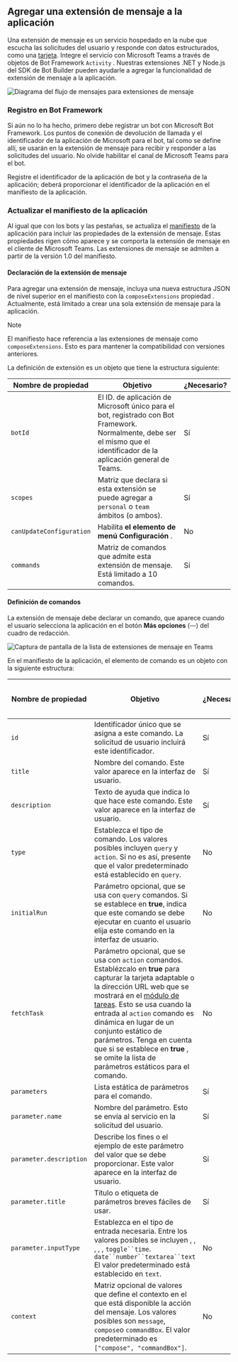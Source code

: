 ## <a name="add-a-message-extension-to-your-app"></a>Agregar una extensión de mensaje a la aplicación

Una extensión de mensaje es un servicio hospedado en la nube que escucha las solicitudes del usuario y responde con datos estructurados, como una [tarjeta](~/task-modules-and-cards/what-are-cards.md). Integre el servicio con Microsoft Teams a través de objetos de Bot Framework `Activity` . Nuestras extensiones .NET y Node.js del SDK de Bot Builder pueden ayudarle a agregar la funcionalidad de extensión de mensaje a la aplicación.

![Diagrama del flujo de mensajes para extensiones de mensaje](~/assets/images/compose-extensions/ceflow.png)

### <a name="register-in-the-bot-framework"></a>Registro en Bot Framework

Si aún no lo ha hecho, primero debe registrar un bot con Microsoft Bot Framework. Los puntos de conexión de devolución de llamada y el identificador de la aplicación de Microsoft para el bot, tal como se define allí, se usarán en la extensión de mensaje para recibir y responder a las solicitudes del usuario. No olvide habilitar el canal de Microsoft Teams para el bot.

Registre el identificador de la aplicación de bot y la contraseña de la aplicación; deberá proporcionar el identificador de la aplicación en el manifiesto de la aplicación.

### <a name="update-your-app-manifest"></a>Actualizar el manifiesto de la aplicación

Al igual que con los bots y las pestañas, se actualiza el [manifiesto](~/resources/schema/manifest-schema.md#composeextensions) de la aplicación para incluir las propiedades de la extensión de mensaje. Estas propiedades rigen cómo aparece y se comporta la extensión de mensaje en el cliente de Microsoft Teams. Las extensiones de mensaje se admiten a partir de la versión 1.0 del manifiesto.

#### <a name="declare-your-message-extension"></a>Declaración de la extensión de mensaje

Para agregar una extensión de mensaje, incluya una nueva estructura JSON de nivel superior en el manifiesto con la `composeExtensions` propiedad . Actualmente, está limitado a crear una sola extensión de mensaje para la aplicación.

> [!NOTE]
> El manifiesto hace referencia a las extensiones de mensaje como `composeExtensions`. Esto es para mantener la compatibilidad con versiones anteriores.

La definición de extensión es un objeto que tiene la estructura siguiente:

| Nombre de propiedad | Objetivo | ¿Necesario? |
|---|---|---|
| `botId` | El ID. de aplicación de Microsoft único para el bot, registrado con Bot Framework. Normalmente, debe ser el mismo que el identificador de la aplicación general de Teams. | Sí |
| `scopes` | Matriz que declara si esta extensión se puede agregar a `personal` o `team` ámbitos (o ambos). | Sí |
| `canUpdateConfiguration` | Habilita **el elemento de menú Configuración** . | No |
| `commands` | Matriz de comandos que admite esta extensión de mensaje. Está limitado a 10 comandos. | Sí |

#### <a name="define-commands"></a>Definición de comandos

La extensión de mensaje debe declarar un comando, que aparece cuando el usuario selecciona la aplicación en el botón **Más opciones** (**&#8943;**) del cuadro de redacción.

![Captura de pantalla de la lista de extensiones de mensaje en Teams](~/assets/images/compose-extensions/compose-extension-list.png)

En el manifiesto de la aplicación, el elemento de comando es un objeto con la siguiente estructura:

| Nombre de propiedad | Objetivo | ¿Necesario? | Versión mínima del manifiesto |
|---|---|---|---|
| `id` | Identificador único que se asigna a este comando. La solicitud de usuario incluirá este identificador. | Sí | 1.0 |
| `title` | Nombre del comando. Este valor aparece en la interfaz de usuario. | Sí | 1.0 |
| `description` | Texto de ayuda que indica lo que hace este comando. Este valor aparece en la interfaz de usuario. | Sí | 1.0 |
| `type` | Establezca el tipo de comando. Los valores posibles incluyen `query` y `action`. Si no es así, presente que el valor predeterminado está establecido en `query`. | No | 1.4 |
| `initialRun` | Parámetro opcional, que se usa con `query` comandos. Si se establece en **true**, indica que este comando se debe ejecutar en cuanto el usuario elija este comando en la interfaz de usuario. | No | 1.0 |
| `fetchTask` | Parámetro opcional, que se usa con `action` comandos. Establézcalo en **true** para capturar la tarjeta adaptable o la dirección URL web que se mostrará en el [módulo de tareas](~/task-modules-and-cards/what-are-task-modules.md). Esto se usa cuando la entrada al `action` comando es dinámica en lugar de un conjunto estático de parámetros. Tenga en cuenta que si se establece en **true** , se omite la lista de parámetros estáticos para el comando. | No | 1.4 |
| `parameters` | Lista estática de parámetros para el comando. | Sí | 1.0 |
| `parameter.name` | Nombre del parámetro. Esto se envía al servicio en la solicitud del usuario. | Sí | 1.0 |
| `parameter.description` | Describe los fines o el ejemplo de este parámetro del valor que se debe proporcionar. Este valor aparece en la interfaz de usuario. | Sí | 1.0 |
| `parameter.title` | Título o etiqueta de parámetros breves fáciles de usar. | Sí | 1.0 |
| `parameter.inputType` | Establezca en el tipo de entrada necesaria. Entre los valores posibles se incluyen , , , , , `toggle``time`. `date``number``textarea``text` El valor predeterminado está establecido en `text`. | No | 1.4 |
| `context` | Matriz opcional de valores que define el contexto en el que está disponible la acción del mensaje. Los valores posibles son `message`, `compose`o `commandBox`. El valor predeterminado es `["compose", "commandBox"]`. | No | 1,5 |

